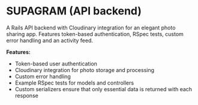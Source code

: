 # SUPAGRAM (API backend)

A Rails API backend with Cloudinary integration for an elegant photo sharing app. Features token-based authentication, RSpec tests, custom error handling and an activity feed.

**Features:**
* Token-based user authentication
* Cloudinary integration for photo storage and processing
* Custom error handling
* Example RSpec tests for models and controllers
* Custom serializers ensure that only essential data is returned with each response
